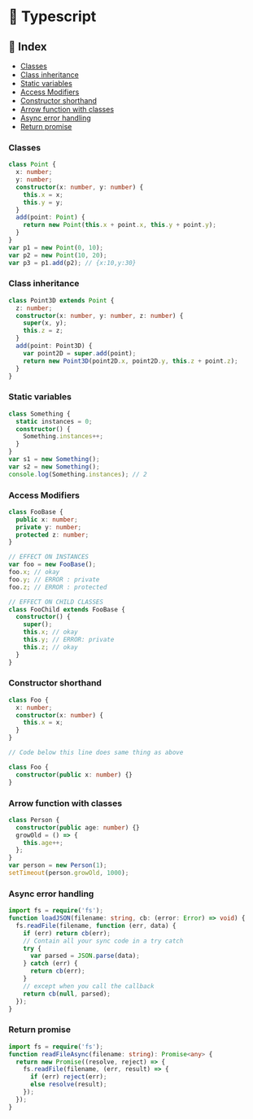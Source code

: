 # :rocket: Typescript

## :pencil: Index

- [Classes](#Classes)
- [Class inheritance](#Class-inheritance)
- [Static variables](#Static-variables)
- [Access Modifiers](#Access-Modifiers)
- [Constructor shorthand](#Constructor-shorthand)
- [Arrow function with classes](#Arrow-function-with-classes)
- [Async error handling](#Async-error-handling)
- [Return promise](#Return-promise)

### Classes

```ts
class Point {
  x: number;
  y: number;
  constructor(x: number, y: number) {
    this.x = x;
    this.y = y;
  }
  add(point: Point) {
    return new Point(this.x + point.x, this.y + point.y);
  }
}
var p1 = new Point(0, 10);
var p2 = new Point(10, 20);
var p3 = p1.add(p2); // {x:10,y:30}
```

### Class inheritance

```ts
class Point3D extends Point {
  z: number;
  constructor(x: number, y: number, z: number) {
    super(x, y);
    this.z = z;
  }
  add(point: Point3D) {
    var point2D = super.add(point);
    return new Point3D(point2D.x, point2D.y, this.z + point.z);
  }
}
```

### Static variables

```ts
class Something {
  static instances = 0;
  constructor() {
    Something.instances++;
  }
}
var s1 = new Something();
var s2 = new Something();
console.log(Something.instances); // 2
```

### Access Modifiers

```ts
class FooBase {
  public x: number;
  private y: number;
  protected z: number;
}

// EFFECT ON INSTANCES
var foo = new FooBase();
foo.x; // okay
foo.y; // ERROR : private
foo.z; // ERROR : protected

// EFFECT ON CHILD CLASSES
class FooChild extends FooBase {
  constructor() {
    super();
    this.x; // okay
    this.y; // ERROR: private
    this.z; // okay
  }
}
```

### Constructor shorthand

```ts
class Foo {
  x: number;
  constructor(x: number) {
    this.x = x;
  }
}

// Code below this line does same thing as above

class Foo {
  constructor(public x: number) {}
}
```

### Arrow function with classes

```ts
class Person {
  constructor(public age: number) {}
  growOld = () => {
    this.age++;
  };
}
var person = new Person(1);
setTimeout(person.growOld, 1000);
```

### Async error handling

```ts
import fs = require('fs');
function loadJSON(filename: string, cb: (error: Error) => void) {
  fs.readFile(filename, function (err, data) {
    if (err) return cb(err);
    // Contain all your sync code in a try catch
    try {
      var parsed = JSON.parse(data);
    } catch (err) {
      return cb(err);
    }
    // except when you call the callback
    return cb(null, parsed);
  });
}
```

### Return promise

```ts
import fs = require('fs');
function readFileAsync(filename: string): Promise<any> {
  return new Promise((resolve, reject) => {
    fs.readFile(filename, (err, result) => {
      if (err) reject(err);
      else resolve(result);
    });
  });
}
```
